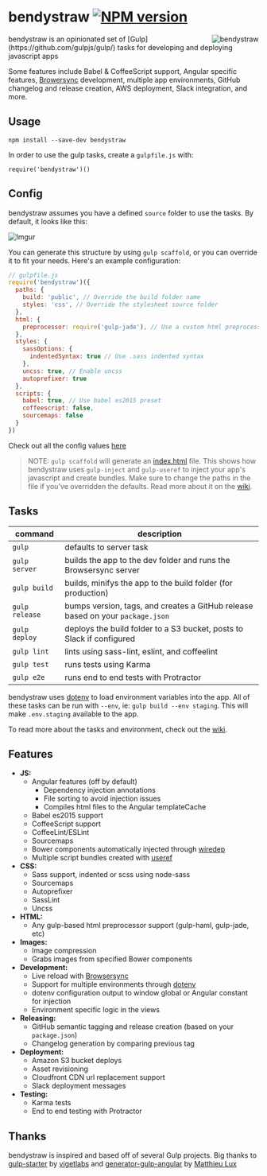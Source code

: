
# bendystraw [![NPM version](https://img.shields.io/npm/v/bendystraw.svg?style=flat-square)](https://www.npmjs.com/package/bendystraw)

<img src="http://i.imgur.com/Pdmetdq.png" alt="bendystraw" align="right" />
bendystraw is an opinionated set of [Gulp](https://github.com/gulpjs/gulp/) tasks for developing and deploying javascript apps

Some features include Babel & CoffeeScript support, Angular specific features, [Browersync](https://www.browsersync.io/) development, multiple app environments, GitHub changelog and release creation, AWS deployment, Slack integration, and more.

## Usage

    npm install --save-dev bendystraw

In order to use the gulp tasks, create a `gulpfile.js` with:

```
require('bendystraw')()
```

## Config

bendystraw assumes you have a defined `source` folder to use the tasks. By default, it looks like this:

![Imgur](http://i.imgur.com/mlbIp7q.png)

You can generate this structure by using `gulp scaffold`, or you can override it to fit your needs. Here's an example configuration:

```javascript
// gulpfile.js
require('bendystraw')({
  paths: {
    build: 'public', // Override the build folder name
    styles: 'css', // Override the stylesheet source folder
  },
  html: {
    preprocessor: require('gulp-jade'), // Use a custom html preprocessor
  },
  styles: {
    sassOptions: {
      indentedSyntax: true // Use .sass indented syntax
    },
    uncss: true, // Enable uncss
    autoprefixer: true
  },
  scripts: {
    babel: true, // Use babel es2015 preset
    coffeescript: false,
    sourcemaps: false
  }
})
```
Check out all the config values [here](https://github.com/brousalis/bendystraw/blob/master/gulpfile.js/config.js)

> NOTE: `gulp scaffold` will generate an [index.html](https://github.com/brousalis/bendystraw/blob/master/gulpfile.js/templates/index.html) file. This shows how bendystraw uses `gulp-inject` and `gulp-useref` to inject your app's javascript and create bundles. Make sure to change the paths in the file if you've overridden the defaults. Read more about it on the [wiki](https://github.com/brousalis/bendystraw/wiki#asset-injection).

## Tasks

command | description
------- | ------------
`gulp` | defaults to server task
`gulp server` | builds the app to the dev folder and runs the Browsersync server
`gulp build` | builds, minifys the app to the build folder (for production)
`gulp release` | bumps version, tags, and creates a GitHub release based on your `package.json`
`gulp deploy` | deploys the build folder to a S3 bucket, posts to Slack if configured
`gulp lint` | lints using sass-lint, eslint, and coffeelint
`gulp test` | runs tests using Karma
`gulp e2e` | runs end to end tests with Protractor

bendystraw uses [dotenv](https://github.com/motdotla/dotenv) to load environment variables into the app. All of these tasks can be run with `--env`, ie: `gulp build --env staging`. This will make `.env.staging` available to the app.

To read more about the tasks and environment, check out the [wiki](https://github.com/brousalis/bendystraw/wiki).

## Features

- **JS:**
  - Angular features (off by default)
    - Dependency injection annotations
    - File sorting to avoid injection issues
    - Compiles html files to the Angular templateCache
  - Babel es2015 support
  - CoffeeScript support
  - CoffeeLint/ESLint
  - Sourcemaps
  - Bower components automatically injected through [wiredep](https://github.com/taptapship/wiredep)
  - Multiple script bundles created with [useref](https://github.com/jonkemp/useref)
- **CSS:**
  - Sass support, indented or scss using node-sass
  - Sourcemaps
  - Autoprefixer
  - SassLint
  - Uncss
- **HTML:**
  - Any gulp-based html preprocessor support (gulp-haml, gulp-jade, etc)
- **Images:**
  - Image compression
  - Grabs images from specified Bower components
- **Development:**
  - Live reload with [Browsersync](https://www.browsersync.io/)
  - Support for multiple environments through [dotenv](https://github.com/motdotla/dotenv)
  - dotenv configuration output to window global or Angular constant for injection
  - Environment specific logic in the views
- **Releasing:**
  - GitHub semantic tagging and release creation (based on your `package.json`)
  - Changelog generation by comparing previous tag
- **Deployment:**
  - Amazon S3 bucket deploys
  - Asset revisioning
  - Cloudfront CDN url replacement support
  - Slack deployment messages
- **Testing:**
  - Karma tests
  - End to end testing with Protractor

## Thanks

bendystraw is inspired and based off of several Gulp projects. Big thanks to [gulp-starter](https://github.com/vigetlabs/gulp-starter/) by [vigetlabs](https://viget.com/extend) and [generator-gulp-angular](https://github.com/Swiip/generator-gulp-angular) by [Matthieu Lux](github.com/swiip)
